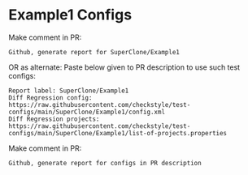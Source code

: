 # Example1 Configs
Make comment in PR:
```
Github, generate report for SuperClone/Example1
```
OR as alternate:
Paste below given to PR description to use such test configs:
```
Report label: SuperClone/Example1
Diff Regression config: https://raw.githubusercontent.com/checkstyle/test-configs/main/SuperClone/Example1/config.xml
Diff Regression projects: https://raw.githubusercontent.com/checkstyle/test-configs/main/SuperClone/Example1/list-of-projects.properties
```
Make comment in PR:
```
Github, generate report for configs in PR description
```
